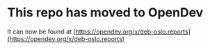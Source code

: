 # This repo has moved to OpenDev

It can now be found at [https://opendev.org/x/deb-oslo.reports](https://opendev.org/x/deb-oslo.reports)
